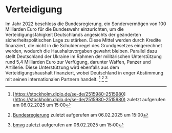 # Verteidigung 
Im Jahr 2022 beschloss die Bundesregierung, ein Sondervermögen von 100 Milliarden Euro für die Bundeswehr einzurichten, um die Verteidigungsfähigkeit Deutschlands angesichts der
geänderten sicherheitspolitischen Lage zu stärken. Diese Mittel werden durch Kredite finanziert, die nicht in die Schuldenregel des Grundgesetzes eingerechnet werden, wodurch die
Haushaltsvorgaben gewahrt bleiben. Parallel dazu stellt Deutschland der Ukraine im Rahmen der militärischen Unterstützung rund 5,4 Milliarden Euro zur Verfügung, darunter Waffen,
Panzer und Artillerie. Diese Unterstützung wird ebenfalls aus dem Verteidigungshaushalt finanziert, wobei Deutschland in enger Abstimmung mit seinen internationalen Partnern handelt.
[^1]
[^2]
[^3]

[^1]: [https://stockholm.diplo.de/se-de/2515980-2515980](https://stockholm.diplo.de/se-de/2515980-2515980) zuletzt aufgerufen am 06.02.2025 um 15:00
[^2]: [Bundesregierung](https://www.bundesregierung.de/breg-de/aktuelles/faq-waffenlieferungen-2027766) zuletzt aufgerufen am 06.02.2025 um 15:00
[^3]: [bmvg](https://www.bmvg.de/de/aktuelles/wie-finanziert-sich-eine-schlagkraeftige-bundeswehr-5379406) zuletzt aufgerufen am 06.02.2025 um 15:00
